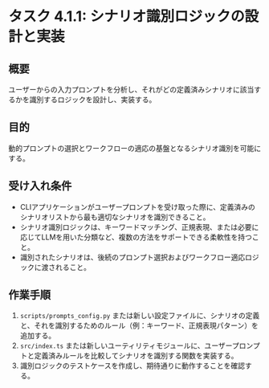 # タスク 4.1.1: シナリオ識別ロジックの設計と実装

## 概要

ユーザーからの入力プロンプトを分析し、それがどの定義済みシナリオに該当するかを識別するロジックを設計し、実装する。

## 目的

動的プロンプトの選択とワークフローの適応の基盤となるシナリオ識別を可能にする。

## 受け入れ条件

*   CLIアプリケーションがユーザープロンプトを受け取った際に、定義済みのシナリオリストから最も適切なシナリオを識別できること。
*   シナリオ識別ロジックは、キーワードマッチング、正規表現、または必要に応じてLLMを用いた分類など、複数の方法をサポートできる柔軟性を持つこと。
*   識別されたシナリオは、後続のプロンプト選択およびワークフロー適応ロジックに渡されること。

## 作業手順

1.  `scripts/prompts_config.py` または新しい設定ファイルに、シナリオの定義と、それを識別するためのルール（例：キーワード、正規表現パターン）を追加する。
2.  `src/index.ts` または新しいユーティリティモジュールに、ユーザープロンプトと定義済みルールを比較してシナリオを識別する関数を実装する。
3.  識別ロジックのテストケースを作成し、期待通りに動作することを確認する。
